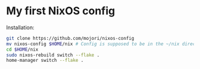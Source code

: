 # My first NixOS config

 Installation:
```bash
git clone https://github.com/mojori/nixos-config
mv nixos-config $HOME/nix # Config is supposed to be in the ~/nix directory
cd $HOME/nix
sudo nixos-rebuild switch --flake .
home-manager switch --flake .
```